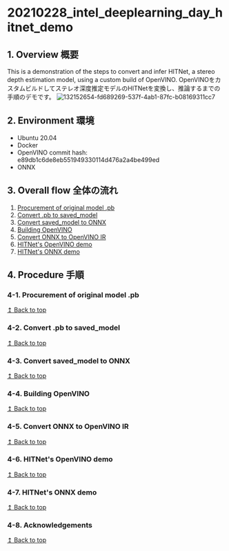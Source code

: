 # 20210228_intel_deeplearning_day_hitnet_demo
## 1. Overview 概要
This is a demonstration of the steps to convert and infer HITNet, a stereo depth estimation model, using a custom build of OpenVINO.
OpenVINOをカスタムビルドしてステレオ深度推定モデルのHITNetを変換し、推論するまでの手順のデモです。
![132152654-fd689269-537f-4ab1-87fc-b08169311cc7](https://user-images.githubusercontent.com/33194443/153523403-afd059d7-6c5b-496e-a418-4b432e2e0f58.gif)

## 2. Environment 環境
- Ubuntu 20.04
- Docker
- OpenVINO commit hash: e89db1c6de8eb551949330114d476a2a4be499ed 
- ONNX
## 3. Overall flow 全体の流れ
1. [Procurement of original model .pb](#4-1-procurement-of-original-model-pb)
2. [Convert .pb to saved_model](#4-2-convert-pb-to-saved_model)
3. [Convert saved_model to ONNX](#4-3-convert-saved_model-to-onnx)
4. [Building OpenVINO](#4-4-building-openvino)
5. [Convert ONNX to OpenVINO IR](#4-5-convert-onnx-to-openvino-ir)
6. [HITNet's OpenVINO demo](#4-6-hitnets-openvino-demo)
7. [HITNet's ONNX demo](#4-7-hitnets-onnx-demo)

## 4. Procedure 手順
### 4-1. Procurement of original model .pb
[↥ Back to top](#4-procedure-手順)
### 4-2. Convert .pb to saved_model
[↥ Back to top](#4-procedure-手順)
### 4-3. Convert saved_model to ONNX
[↥ Back to top](#4-procedure-手順)
### 4-4. Building OpenVINO
[↥ Back to top](#4-procedure-手順)
### 4-5. Convert ONNX to OpenVINO IR
[↥ Back to top](#4-procedure-手順)
### 4-6. HITNet's OpenVINO demo
[↥ Back to top](#4-procedure-手順)
### 4-7. HITNet's ONNX demo
[↥ Back to top](#4-procedure-手順)
### 4-8. Acknowledgements
[↥ Back to top](#4-procedure-手順)
